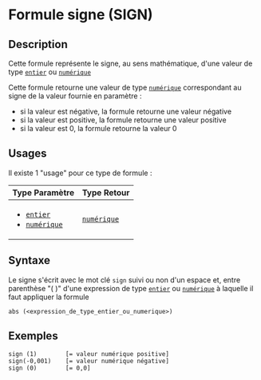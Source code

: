 # Formule signe (SIGN)
## Description
Cette formule représente le signe, au sens mathématique, d'une valeur de type [`entier`][valeur-de-retour] ou [`numérique`][valeur-de-retour]

Cette formule retourne une valeur de type [`numérique`][valeur-de-retour] correspondant au signe de la valeur fournie en paramètre :
- si la valeur est négative, la formule retourne une valeur négative
- si la valeur est positive, la formule retourne une valeur positive
- si la valeur est 0, la formule retourne la valeur 0

## Usages
Il existe 1 "usage" pour ce type de formule :

|Type Paramètre|Type Retour|
|--------------|-----------|
|<ul><li>[`entier`][valeur-de-retour]</li><li>[`numérique`][valeur-de-retour]</li></ul>|[`numérique`][valeur-de-retour]|

## Syntaxe
Le signe s'écrit avec le mot clé `sign` suivi ou non d'un espace et, entre parenthèse "( )" d'une expression de type [`entier`][valeur-de-retour] ou [`numérique`][valeur-de-retour] à laquelle il faut appliquer la formule

    abs (<expression_de_type_entier_ou_numerique>)

## Exemples
    sign (1)        [= valeur numérique positive]
    sign(-0,001)    [= valeur numérique négative]
    sign (0)        [= 0,0]

    
[valeur-de-retour]: ../lexique.md#valeur-de-retour